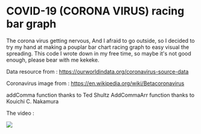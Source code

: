 COVID-19 (CORONA VIRUS) racing bar graph
====
The corona virus getting nervous, And I afraid to go outside, so I decided to try my hand at making a pouplar bar chart racing graph to easy visual the spreading.
This code I wrote down in my free time, so maybe it's not good enough, please bear with me kekeke.

Data resource from :
https://ourworldindata.org/coronavirus-source-data

Coronavirus image from :
https://en.wikipedia.org/wiki/Betacoronavirus

addComma function thanks to Ted Shultz 
AddCommaArr function thanks to Kouichi C. Nakamura

The video :

[![](http://img.youtube.com/vi/tvQRUV7A2s8/0.jpg)](http://www.youtube.com/watch?v=tvQRUV7A2s8 "")

